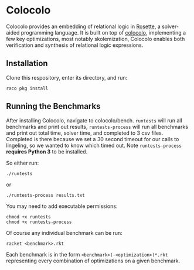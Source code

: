 # Colocolo

Colocolo provides an embedding of relational logic in 
[Rosette](https://emina.github.io/rosette), a solver-aided programming language. It is built on top of [colocolo](r), implementing a few key optimizations, most notably skolemization, Colocolo enables both verification
and synthesis of relational logic expressions.

## Installation

Clone this respository, enter its directory, and run:

    raco pkg install

## Running the Benchmarks

After installing Colocolo, navigate to colocolo/bench. `runtests` will run all benchmarks and print out results, `runtests-process` will run all benchmarks and print out total time, solver time, and completed to 3 csv files. Completed is there because we set a 30 second timeout for our calls to lingeling, so we wanted to know which timed out. Note `runtests-process` **requires Python 3** to be installed.

So either run:

    ./runtests
or

    ./runtests-process results.txt

You may need to add executable permissions:

    chmod +x runtests
    chmod +x runtests-process
Of course any individual benchmark can be run:

    racket <benchmark>.rkt

Each benchmark is in the form `<benchmark>(-<optimization>)*.rkt` representing every combination of optimizations on a given benchmark.


    

